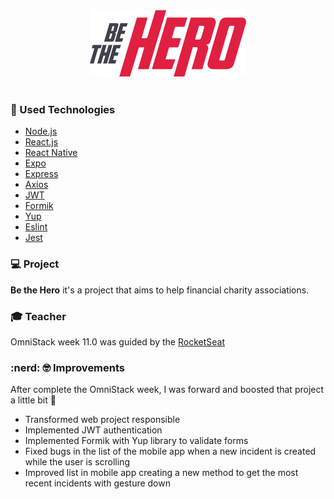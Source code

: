 <div align="center">
  <img src="./web/src/assets/logo.svg" width="250px" /><br>
</div>

<br>

### :rocket: Used Technologies 
- [Node.js](https://nodejs.org)
- [React.js](https://reactjs.org)
- [React Native](https://reactnative.dev)
- [Expo](https://expo.io/)
- [Express](https://expressjs.com)
- [Axios](https://www.npmjs.com/package/axios)
- [JWT](https://jwt.io)
- [Formik](https://jaredpalmer.com/formik/docs/overview)
- [Yup](https://github.com/jquense/yup)
- [Eslint](https://www.npmjs.com/package/eslint)
- [Jest](https://www.npmjs.com/package/jest)

### :computer: Project

<b>Be the Hero</b> it's a project that aims to help financial charity associations.

### :mortar_board: Teacher

OmniStack week 11.0 was guided by the [RocketSeat](https://github.com/Rocketseat)

### :nerd: :nerd_face: Improvements
After complete the OmniStack week, I was forward and boosted that project a little bit :muscle:

 - Transformed web project responsible
 - Implemented JWT authentication
 - Implemented Formik with Yup library to validate forms
 - Fixed bugs in the list of the mobile app when a new incident is created while the user is scrolling
 - Improved list in mobile app creating a new method to get the most recent incidents with gesture down
